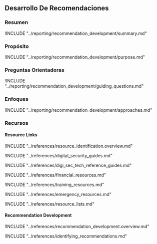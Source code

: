## Desarrollo De Recomendaciones

### Resumen

!INCLUDE "../reporting/recommendation_development/summary.md"

### Propósito

!INCLUDE "../reporting/recommendation_development/purpose.md"

### Preguntas Orientadoras

!INCLUDE "../reporting/recommendation_development/guiding_questions.md"

### Enfoques

!INCLUDE "../reporting/recommendation_development/approaches.md"

### Recursos
<div class="greybox">

#### Resource Links 

!INCLUDE "../references/resource_identification.overview.md"

!INCLUDE "../references/digital_security_guides.md"

!INCLUDE "../references/digi_sec_tech_reference_guides.md"

!INCLUDE "../references/financial_resources.md"

!INCLUDE "../references/training_resources.md"

!INCLUDE "../references/emergency_resources.md"

!INCLUDE "../references/resource_lists.md"

#### Recommendation Development

!INCLUDE "../references/recommendation_development.overview.md"

!INCLUDE "../references/identifying_recommendations.md"

</div>
